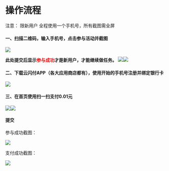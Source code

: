 # 操作流程
注意：
限新用户
全程使用一个手机号，所有截图需全屏

#### 一、扫描二维码，输入手机号，点击参与活动并截图
![](img/推广二维码.png)

**此处提交后显示<font color="red">参与成功</font>才是新用户，才能继续做任务。**
![](img/微信截图_20220930140117.png)![](img/微信截图_20220930140317.png)

#### 二、下载云闪付APP（各大应用商店都有），使用开始的手机号注册并绑定银行卡
![](img/微信截图_20220930140552.png)

#### 三、在首页使用扫一扫支付0.01元
![](img/微信截图_20220930140737.png)![](img/微信截图_20220930140832.png)

#### 提交
参与成功截图：

![](img/微信截图_20220930140317.png)

支付成功截图：

![](img/微信截图_20220930141225.png)